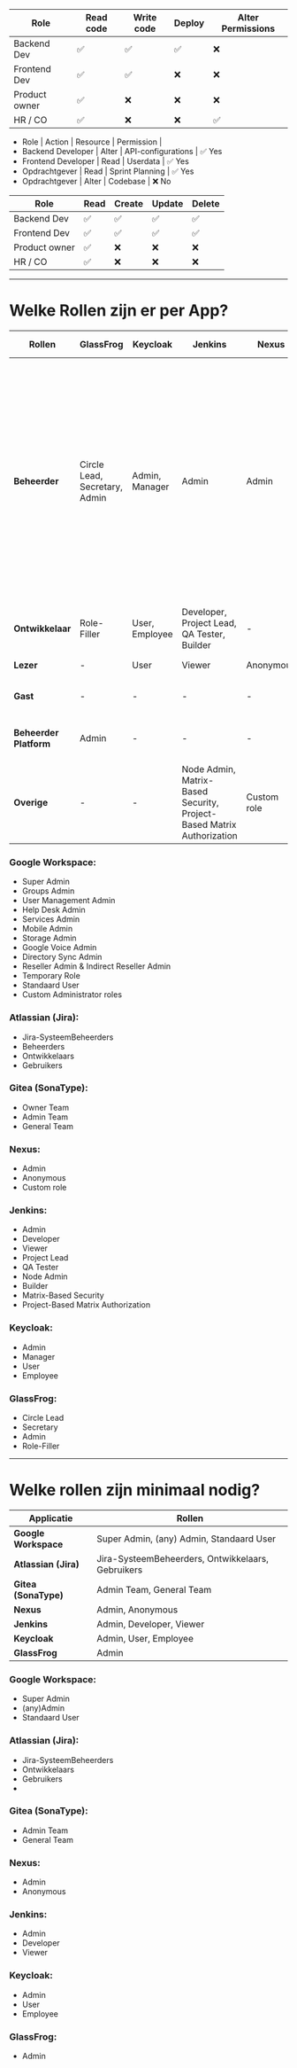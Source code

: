 | Role          | Read code | Write code | Deploy | Alter Permissions |
|---------------|-----------|------------|--------|-------------------|
| Backend Dev   | ✅         | ✅          | ✅      | ❌                 |
| Frontend Dev  | ✅         | ✅          | ❌      | ❌                 |
| Product owner | ✅         | ❌          | ❌      | ❌                 |
| HR / CO       | ✅         | ❌          | ❌      | ✅                 |

- Role | Action | Resource | Permission |
- Backend Developer | Alter | API-configurations | ✅ Yes
- Frontend Developer | Read | Userdata | ✅ Yes
- Opdrachtgever | Read | Sprint Planning | ✅ Yes
- Opdrachtgever | Alter | Codebase | ❌ No

| Role          | Read | Create | Update | Delete |
|---------------|------|--------|--------|--------|
| Backend Dev   | ✅    | ✅      | ✅      | ✅      |
| Frontend Dev  | ✅    | ✅      | ✅      | ✅      |
| Product owner | ✅    | ❌      | ❌      | ❌      |
| HR / CO       | ✅    | ❌      | ❌      | ❌      |

------------------------------------------------------------------

# Welke Rollen zijn er per App?

| **Rollen**             | **GlassFrog**                 | **Keycloak**   | **Jenkins**                                                           | **Nexus**   | **Gitea**              | **Atlassian (Jira)**               | **Google Workspace**                                                                                                                                                                              |
|------------------------|-------------------------------|----------------|-----------------------------------------------------------------------|-------------|------------------------|------------------------------------|---------------------------------------------------------------------------------------------------------------------------------------------------------------------------------------------------|
| **Beheerder**          | Circle Lead, Secretary, Admin | Admin, Manager | Admin                                                                 | Admin       | Owner Team, Admin Team | Super Admin, Admin                 | Super Admin, Groups Admin, User Management Admin, Help Desk Admin, Services Admin, Mobile Admin, Storage Admin, Google Voice Admin, Directory Sync Admin, Reseller Admin, Indirect Reseller Admin |
| **Ontwikkelaar**       | Role-Filler                   | User, Employee | Developer, Project Lead, QA Tester, Builder                           | -           | General Team           | Developer                          | -                                                                                                                                                                                                 |
| **Lezer**              | -                             | User           | Viewer                                                                | Anonymous   | -                      | User                               | Standaard User                                                                                                                                                                                    |
| **Gast**               | -                             | -              | -                                                                     | -           | -                      | -                                  | Gast, Temporary Role                                                                                                                                                                              |
| **Beheerder Platform** | Admin                         | -              | -                                                                     | -           | -                      | -                                  | Admin, User Management Admin, Help Desk Admin                                                                                                                                                     |
| **Overige**            | -                             | -              | Node Admin, Matrix-Based Security, Project-Based Matrix Authorization | Custom role | -                      | Jira-SysteemBeheerders, Beheerders | Directory Sync Admin, Reseller Admin, Indirect Reseller Admin                                                                                                                                     |

### Google Workspace:

- Super Admin
- Groups Admin
- User Management Admin
- Help Desk Admin
- Services Admin
- Mobile Admin
- Storage Admin
- Google Voice Admin
- Directory Sync Admin
- Reseller Admin & Indirect Reseller Admin
- Temporary Role
- Standaard User
- Custom Administrator roles

### Atlassian (Jira):

- Jira-SysteemBeheerders
- Beheerders
- Ontwikkelaars
- Gebruikers

### Gitea (SonaType):

- Owner Team
- Admin Team
- General Team

### Nexus:

- Admin
- Anonymous
- Custom role

### Jenkins:

- Admin
- Developer
- Viewer
- Project Lead
- QA Tester
- Node Admin
- Builder
- Matrix-Based Security
- Project-Based Matrix Authorization

### Keycloak:

- Admin
- Manager
- User
- Employee

### GlassFrog:

- Circle Lead
- Secretary
- Admin
- Role-Filler

-------------------------------------------

# Welke rollen zijn minimaal nodig?

| **Applicatie**       | **Rollen**                                        |
|----------------------|---------------------------------------------------|
| **Google Workspace** | Super Admin, (any) Admin, Standaard User          |
| **Atlassian (Jira)** | Jira-SysteemBeheerders, Ontwikkelaars, Gebruikers |
| **Gitea (SonaType)** | Admin Team, General Team                          |
| **Nexus**            | Admin, Anonymous                                  |
| **Jenkins**          | Admin, Developer, Viewer                          |
| **Keycloak**         | Admin, User, Employee                             |
| **GlassFrog**        | Admin                                             |

### Google Workspace:

- Super Admin
- (any)Admin
- Standaard User

### Atlassian (Jira):

- Jira-SysteemBeheerders
- Ontwikkelaars
- Gebruikers
-

### Gitea (SonaType):

- Admin Team
- General Team

### Nexus:

- Admin
- Anonymous

### Jenkins:

- Admin
- Developer
- Viewer

### Keycloak:

- Admin
- User
- Employee

### GlassFrog:

- Admin
